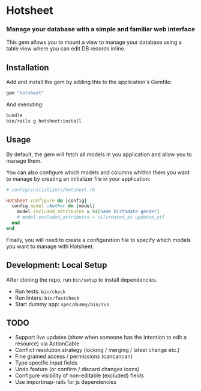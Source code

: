 # Hotsheet

### Manage your database with a simple and familiar web interface

This gem allows you to mount a view to manage your database using a table view where you can edit DB records inline.

## Installation

Add and install the gem by adding this to the application's Gemfile:

```rb
gem "hotsheet"
```

And executing:

```sh
bundle
bin/rails g hotsheet:install
```

## Usage

By default, the gem will fetch all models in you application and allow you to manage them.

You can also configure which models and columns whithin them you want to manage by creating an initializer file in your application:

```rb
# config/initializers/hotsheet.rb

Hotsheet.configure do |config|
  config.model :Author do |model|
    model.included_attributes = %i[name birthdate gender]
    # model.excluded_attributes = %i[created_at updated_at]
  end
end

```

Finally, you will need to create a configuration file to specify which models you want to manage with Hotsheet.

## Development: Local Setup

After cloning the repo, run `bin/setup` to install dependencies.

- Run tests: `bin/check`
- Run linters: `bin/fastcheck`
- Start dummy app: `spec/dummy/bin/run`

## TODO

- Support live updates (show when someone has the intention to edit a resource) via ActionCable
- Conflict resolution strategy (locking / merging / latest change etc.)
- Fine grained access / permissions (cancancan)
- Type specific input fields
- Undo feature (or confirm / discard changes icons)
- Configure visibility of non-editable (excluded) fields
- Use importmap-rails for js dependencies
